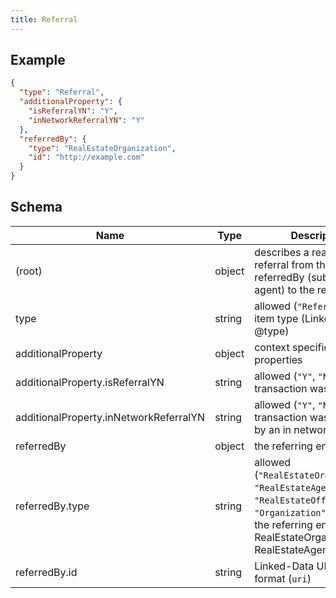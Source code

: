 ```yaml
---
title: Referral
---
```

## Example



```json
{
  "type": "Referral",
  "additionalProperty": {
    "isReferralYN": "Y",
    "inNetworkReferralYN": "Y"
  },
  "referredBy": {
    "type": "RealEstateOrganization",
    "id": "http://example.com"
  }
}
```
## Schema

| Name | Type | Description |
|---|---|---|
| (root) | object | describes a real estate referral from the referredBy (subProperty of agent) to the recipient |
| type | string | allowed (`"Referral"`) The item type (Linked-Data @type) |
| additionalProperty | object | context specific custom properties |
| additionalProperty.isReferralYN | string | allowed (`"Y"`, `"N"`) Y if transaction was a referral |
| additionalProperty.inNetworkReferralYN | string | allowed (`"Y"`, `"N"`) Y if transaction was referred by an in network agent |
| referredBy | object | the referring entity |
| referredBy.type | string | allowed (`"RealEstateOrganization"`, `"RealEstateAgent"`, `"RealEstateOffice"`, `"Organization"`, `"Person"`) the referring entity type i.e RealEstateOrganization, RealEstateAgent |
| referredBy.id | string | Linked-Data URI (@id) format (`uri`) |

